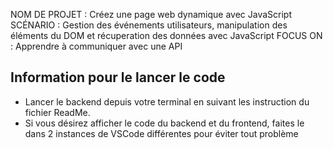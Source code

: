 NOM DE PROJET : Créez une page web dynamique avec JavaScript
SCÉNARIO : Gestion des événements utilisateurs, manipulation des éléments du DOM et récuperation des données avec JavaScript
FOCUS ON : Apprendre à communiquer avec une API

## Information pour le lancer le code

 - Lancer le backend depuis votre terminal en suivant les instruction du fichier ReadMe.
 - Si vous désirez afficher le code du backend et du frontend, faites le dans 2 instances de VSCode différentes pour éviter tout problème

